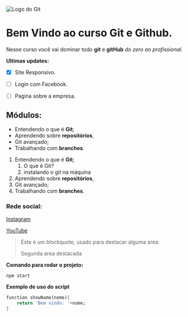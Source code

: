 ![Logo do Git](https://enotas.com.br/blog/wp-content/uploads/2021/02/GitHub.jpg)

# Bem Vindo ao curso Git e Github.
Nesse curso você vai dominar todo **git** e **gitHub** _do zero ao profissional._

**Ultimas updates:**
-[X] Site Responsivo.
-[ ] Login com Facebook.
-[ ] Pagina sobre a empresa.


## Módulos:
* Entendendo o que é **Git**;
* Aprendendo sobre **repositórios**, 
* Git avançado;
* Trabalhando com **branches**.

1. Entendendo o que é **Git**;
    1. O que é Git?
    2. instalando o git na máquina
2. Aprendendo sobre **repositórios**, 
3. Git avançado;
4. Trabalhando com **branches**.

### Rede social:
[Instagram](https://instagram.com/sujeitoprogramador)

[YouTube](https://youtube.com/c/sujeitoprogramador)

>Este é um blockquote, usado para destacar alguma area.
>
>Segunda area destacada


**Comando para rodar o projeto:**
```
npm start
```

**Exemplo de uso do script**
```dart
function showName(nome){
    return 'Bem vindo: '+nome;
}
```

